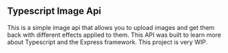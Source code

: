 ## Typescript Image Api

This is a simple image api that allows you to upload images and get them back with different effects applied to them.
This API was built to learn more about Typescript and the Express framework. This project is very WIP. 